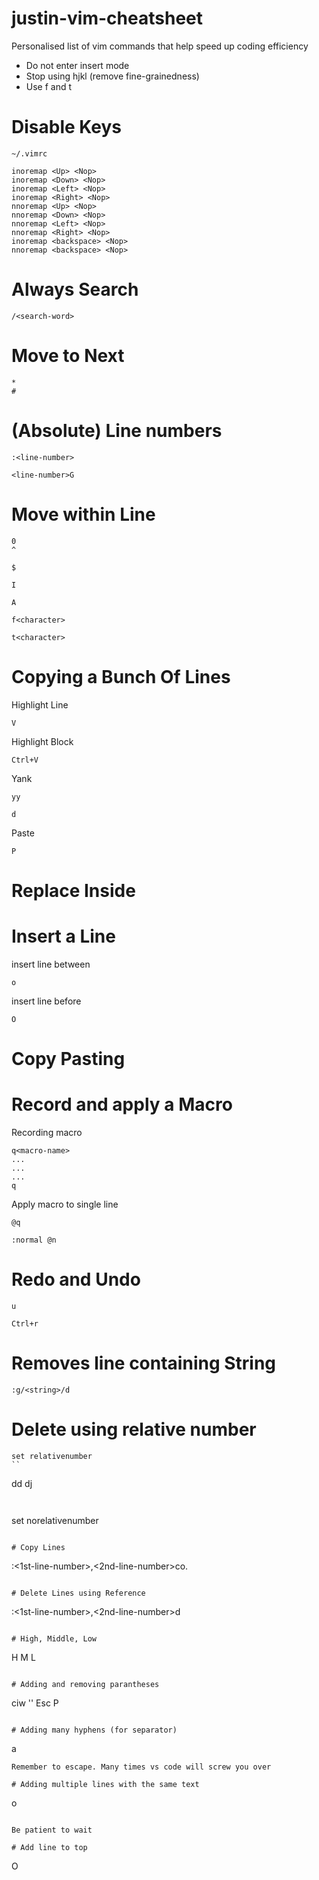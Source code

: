 # justin-vim-cheatsheet
Personalised list of vim commands that help speed up coding efficiency

- Do not enter insert mode
- Stop using hjkl (remove fine-grainedness)
- Use f and t 

# Disable Keys

`~/.vimrc`

```
inoremap <Up> <Nop> 
inoremap <Down> <Nop>
inoremap <Left> <Nop>
inoremap <Right> <Nop>
nnoremap <Up> <Nop>
nnoremap <Down> <Nop>
nnoremap <Left> <Nop>
nnoremap <Right> <Nop>
inoremap <backspace> <Nop>
nnoremap <backspace> <Nop>
```

# Always Search 

```
/<search-word>
```

# Move to Next 

```
*
#
```

# (Absolute) Line numbers

```
:<line-number>
```

```
<line-number>G
```

# Move within Line

```
0
^
```

```
$
```

```
I
```

```
A
```


```
f<character>
```

```
t<character>
```
# Copying a Bunch Of Lines

Highlight Line
```
V
```

Highlight Block
```
Ctrl+V
```

Yank
```
yy
```

```
d
```

Paste
```
P
```

# Replace Inside

# Insert a Line 

insert line between
```
o
```

insert line before
```
O
```

# Copy Pasting

# Record and apply a Macro


Recording macro
```
q<macro-name>
...
...
...
q
```

Apply macro to single line
```
@q
```

```
:normal @n
```

# Redo and Undo

```
u
```

```
Ctrl+r
```

# Removes line containing String

```
:g/<string>/d
```

# Delete using relative number

```
set relativenumber
``

```
<number-of-lines>dd
d<number-of-lines>j
```


```
set norelativenumber
```

# Copy Lines 

```
:<1st-line-number>,<2nd-line-number>co.
```

# Delete Lines using Reference

```
:<1st-line-number>,<2nd-line-number>d
```

# High, Middle, Low

```
H
M
L
```

# Adding and removing parantheses 

```
ciw '' Esc P

```

# Adding many hyphens (for separator)

```
<no-hyphhes>a<Esc>
```
Remember to escape. Many times vs code will screw you over

# Adding multiple lines with the same text 

```
<no-of-lines>o 
```

Be patient to wait

# Add line to top

```
<no-of-lines>O
```
